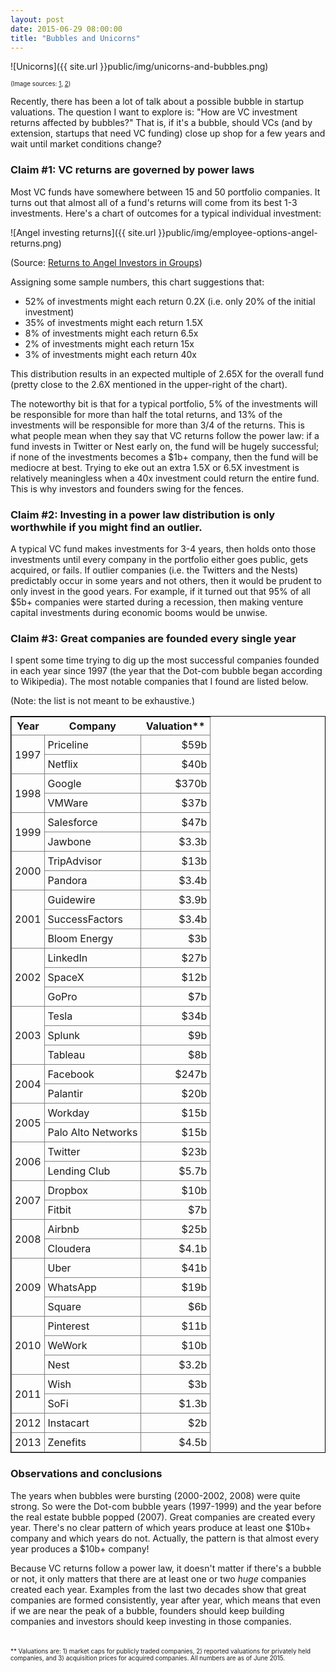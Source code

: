 ```yaml
---
layout: post
date: 2015-06-29 08:00:00
title: "Bubbles and Unicorns"
---
```

![Unicorns]({{ site.url }}public/img/unicorns-and-bubbles.png)

<span style="font-size: 0.7em">(Image sources: <a href="http://zutheskunk.deviantart.com/art/MLP-Resource-Twilight-Sparkle-001-245173904" target="_blank">1</a>, <a href="https://pixabay.com/en/circle-ball-blue-bubble-3d-sphere-576797/" target="_blank">2</a>)</span>

Recently, there has been a lot of talk about a possible bubble in startup valuations. The question I want to explore is: "How are VC investment returns affected by bubbles?" That is, if it's a bubble, should VCs (and by extension, startups that need VC funding) close up shop for a few years and wait until market conditions change?

### Claim #1: VC returns are governed by power laws

Most VC funds have somewhere between 15 and 50 portfolio companies. It turns out that almost all of a fund's returns will come from its best 1-3 investments. Here's a chart of outcomes for a typical individual investment:

![Angel investing returns]({{ site.url }}public/img/employee-options-angel-returns.png)

(Source: <a href="http://www.angelcapitalassociation.org/data/Documents/Resources/AngelGroupResarch/1d%20-%20Resources%20-%20Research/ACEF%20Angel%20Performance%20Project%2004.28.09.pdf" target="_blank">Returns to Angel Investors in Groups</a>)

Assigning some sample numbers, this chart suggestions that:

* 52% of investments might each return 0.2X (i.e. only 20% of the initial investment)
* 35% of investments might each return 1.5X
* 8% of investments might each return 6.5x
* 2% of investments might each return 15x
* 3% of investments might each return 40x

This distribution results in an expected multiple of 2.65X for the overall fund (pretty close to the 2.6X mentioned in the upper-right of the chart).

The noteworthy bit is that for a typical portfolio, 5% of the investments will be responsible for more than half the total returns, and 13% of the investments will be responsible for more than 3/4 of the returns. This is what people mean when they say that VC returns follow the power law: if a fund invests in Twitter or Nest early on, the fund will be hugely successful; if none of the investments becomes a $1b+ company, then the fund will be mediocre at best. Trying to eke out an extra 1.5X or 6.5X investment is relatively meaningless when a 40x investment could return the entire fund. This is why investors and founders swing for the fences.

### Claim #2: Investing in a power law distribution is only worthwhile if you might find an outlier.
A typical VC fund makes investments for 3-4 years, then holds onto those investments until every company in the portfolio either goes public, gets acquired, or fails. If outlier companies (i.e. the Twitters and the Nests) predictably occur in some years and not others, then it would be prudent to only invest in the good years. For example, if it turned out that 95% of all $5b+ companies were started during a recession, then making venture capital investments during economic booms would be unwise.

### Claim #3: Great companies are founded every single year
I spent some time trying to dig up the most successful companies founded in each year since 1997 (the year that the Dot-com bubble began according to Wikipedia). The most notable companies that I found are listed below.

(Note: the list is not meant to be exhaustive.)

<style>
table {border: 1px solid black; border-collapse: collapse;}
tr, td {border: 1px solid gray;}
td {padding: 5px;}
td.valuation {text-align: right}
</style>

<table>
<tr>
<th>Year</th>
<th>Company</th>
<th>Valuation**</th>
</tr>
<tr>
<tr>
    <td rowspan="2">1997</td>
    <td>Priceline</td>
    <td class="valuation">$59b</td>
</tr>
    <td>Netflix</td>
    <td class="valuation">$40b</td>
</td>
</tr>
<tr>
    <td rowspan="2">1998</td>
    <td>Google</td>
    <td class="valuation">$370b</td>
</tr>
<tr>
    <td>VMWare</td>
    <td class="valuation">$37b</td>
</tr>
<tr>
    <td rowspan="2">1999</td>
    <td>Salesforce</td>
    <td class="valuation">$47b</td>
</tr>
<tr>
    <td>Jawbone</td>
    <td class="valuation">$3.3b</td>
</tr>
<tr>
    <td rowspan="2">2000</td>
    <td>TripAdvisor</td>
    <td class="valuation">$13b</td>
</tr>
<tr>
    <td>Pandora</td>
    <td class="valuation">$3.4b</td>
</tr>
<tr>
    <td rowspan="3">2001</td>
    <td>Guidewire</td>
    <td class="valuation">$3.9b</td>
</tr>
<tr>
    <td>SuccessFactors</td>
    <td class="valuation">$3.4b</td>
</tr>
<tr>
    <td>Bloom Energy</td>
    <td class="valuation">$3b</td>
</tr>
<tr>
    <td rowspan="3">2002</td>
    <td>LinkedIn</td>
    <td class="valuation">$27b</td>
</tr>
<tr>
    <td>SpaceX</td>
    <td class="valuation">$12b</td>
</tr>
<tr>
    <td>GoPro</td>
    <td class="valuation">$7b</td>
</tr>
<tr>
    <td rowspan="3">2003</td>
    <td>Tesla</td>
    <td class="valuation">$34b</td>
</tr>
<tr>
    <td>Splunk</td>
    <td class="valuation">$9b</td>
</tr>
<tr>
    <td>Tableau</td>
    <td class="valuation">$8b</td>
</tr>
<tr>
    <td rowspan="2">2004</td>
    <td>Facebook</td>
    <td class="valuation">$247b</td>
</tr>
<tr>
    <td>Palantir</td>
    <td class="valuation">$20b</td>
</tr>
<tr>
    <td rowspan="2">2005</td>
    <td>Workday</td>
    <td class="valuation">$15b</td>
</tr>
<tr>
    <td>Palo Alto Networks</td>
    <td class="valuation">$15b</td>
</tr>
<tr>
    <td rowspan="2">2006</td>
    <td>Twitter</td>
    <td class="valuation">$23b</td>
</tr>
<tr>
    <td>Lending Club</td>
    <td class="valuation">$5.7b</td>
</tr>
<tr>
    <td rowspan="2">2007</td>
    <td>Dropbox</td>
    <td class="valuation">$10b</td>
</tr>
<tr>
    <td>Fitbit</td>
    <td class="valuation">$7b</td>
</tr>
<tr>
    <td rowspan="2">2008</td>
    <td>Airbnb</td>
    <td class="valuation">$25b</td>
</tr>
<tr>
    <td>Cloudera</td>
    <td class="valuation">$4.1b</td>
</tr>
<tr>
    <td rowspan="3">2009</td>
    <td>Uber</td>
    <td class="valuation">$41b</td>
</tr>
<tr>
    <td>WhatsApp</td>
    <td class="valuation">$19b</td>
</tr>
<tr>
    <td>Square</td>
    <td class="valuation">$6b</td>
</tr>
<tr>
    <td rowspan="3">2010</td>
    <td>Pinterest</td>
    <td class="valuation">$11b</td>
</tr>
<tr>
    <td>WeWork</td>
    <td class="valuation">$10b</td>
</tr>
<tr>
    <td>Nest</td>
    <td class="valuation">$3.2b</td>
</tr>
<tr>
    <td rowspan="2">2011</td>
    <td>Wish</td>
    <td class="valuation">$3b</td>
</tr>
<tr>
    <td>SoFi</td>
    <td class="valuation">$1.3b</td>
</tr>
<tr>
    <td rowspan="1">2012</td>
    <td>Instacart</td>
    <td class="valuation">$2b</td>
</tr>
<tr>
    <td rowspan="1">2013</td>
    <td>Zenefits</td>
    <td class="valuation">$4.5b</td>
</tr>
</table>

### Observations and conclusions
The years when bubbles were bursting (2000-2002, 2008) were quite strong. So were the Dot-com bubble years (1997-1999) and the year before the real estate bubble popped (2007). Great companies are created every year. There's no clear pattern of which years produce at least one $10b+ company and which years do not. Actually, the pattern is that almost every year produces a $10b+ company!

Because VC returns follow a power law, it doesn't matter if there's a bubble or not, it only matters that there are at least one or two _huge_ companies created each year. Examples from the last two decades show that great companies are formed consistently, year after year, which means that even if we are near the peak of a bubble, founders should keep building companies and investors should keep investing in those companies.  
<br>
<br>
<span style="font-size: 0.7em">** Valuations are: 1) market caps for publicly traded companies, 2) reported valuations for privately held companies, and 3) acquisition prices for acquired companies. All numbers are as of June 2015.</span>